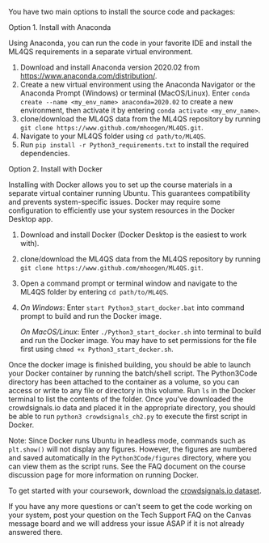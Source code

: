 You have two main options to install the source code and packages:

Option 1. Install with Anaconda 

Using Anaconda, you can run the code in your favorite IDE and install the ML4QS requirements in a separate virtual environment. 

1. Download and install Anaconda version 2020.02 from https://www.anaconda.com/distribution/.
2. Create a new virtual environment using the Anaconda Navigator or the Anaconda Prompt (Windows) or terminal (MacOS/Linux). Enter `conda create --name <my_env_name> anaconda=2020.02` to create a new environment, then activate it by entering `conda activate <my_env_name>`. 
3. clone/download the ML4QS data from the ML4QS repository by running `git clone https://www.github.com/mhoogen/ML4QS.git`.
4. Navigate to your ML4QS folder using `cd path/to/ML4QS`. 
5. Run `pip install -r Python3_requirements.txt` to install the required dependencies. 

Option 2. Install with Docker

Installing with Docker allows you to set up the course materials in a separate virtual container running Ubuntu. This guarantees compatibility and prevents system-specific issues. Docker may require some configuration to efficiently use your system resources in the Docker Desktop app.

1. Download and install Docker (Docker Desktop is the easiest to work with).
2. clone/download the ML4QS data from the ML4QS repository by running `git clone https://www.github.com/mhoogen/ML4QS.git`.
3. Open a command prompt or terminal window and navigate to the ML4QS folder by entering `cd path/to/ML4QS`.
3. <i>On Windows</i>: Enter `start Python3_start_docker.bat` into command prompt to build and run the Docker image.
   
   <i>On MacOS/Linux</i>: Enter `./Python3_start_docker.sh` into terminal to build and run the Docker image. You may have to set permissions for the file first using `chmod +x Python3_start_docker.sh`.
   
Once the docker image is finished building, you should be able to launch your Docker container by running the batch/shell script. The Python3Code directory has been attached to the container as a volume, so you can access or write to any file or directory in this volume. Run `ls` in the Docker terminal to list the contents of the folder. Once you've downloaded the crowdsignals.io data and placed it in the appropriate directory, you should be able to run `python3 crowdsignals_ch2.py` to execute the first script in Docker.

Note: Since Docker runs Ubuntu in headless mode, commands such as `plt.show()` will not display any figures. However, the figures are numbered and saved automatically in the `Python3Code/figures` directory, where you can view them as the script runs. See the FAQ document on the course discussion page for more information on running Docker.

To get started with your coursework, download the [crowdsignals.io dataset](http://www.cs.vu.nl/~mhoogen/ml4qs/crowdsignals.zip).

If you have any more questions or can't seem to get the code working on your system, post your question on the Tech Support FAQ on the Canvas message board and we will address your issue ASAP if it is not already answered there.
